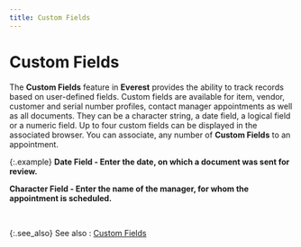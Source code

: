 ```yaml
---
title: Custom Fields
---
```


# Custom Fields


The **Custom Fields** feature in  **Everest** provides the ability to  track records based on user-defined fields. Custom fields are available  for item, vendor, customer and serial number profiles, contact manager  appointments as well as all documents. They can be a character string,  a date field, a logical field or a numeric field. Up to four custom fields  can be displayed in the associated browser. You can associate, any number  of **Custom Fields** to an appointment.


{:.example}
****Date Field 
 -** Enter the date, on which a document was sent for review.**


****Character 
 Field -**  Enter the name of the manager, for whom the appointment is scheduled.**


<font style="color: #800080;" color="#800080">&nbsp;</font>


{:.see_also}
See also
: [Custom  Fields]({{site.sc_chm}}/misc/custom_fields_user_profile.html)
